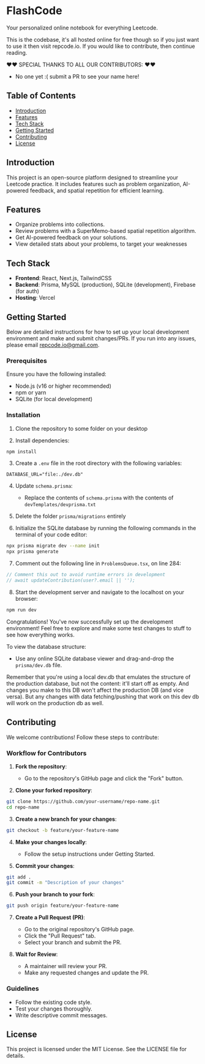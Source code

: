 # FlashCode

Your personalized online notebook for everything Leetcode. 

This is the codebase, it's all hosted online for free though so if you just want to use it then visit repcode.io. If you would like to contribute, then continue reading. 


❤️❤️ SPECIAL THANKS TO ALL OUR CONTRIBUTORS: ❤️❤️
* No one yet :( submit a PR to see your name here!




## Table of Contents
* [Introduction](#introduction)
* [Features](#features)
* [Tech Stack](#tech-stack)
* [Getting Started](#getting-started)
* [Contributing](#contributing)
* [License](#license)

## Introduction

This project is an open-source platform designed to streamline your Leetcode practice. It includes features such as problem organization, AI-powered feedback, and spatial repetition for efficient learning.

## Features

* Organize problems into collections.
* Review problems with a SuperMemo-based spatial repetition algorithm.
* Get AI-powered feedback on your solutions.
* View detailed stats about your problems, to target your weaknesses 

## Tech Stack

* **Frontend**: React, Next.js, TailwindCSS
* **Backend**: Prisma, MySQL (production), SQLite (development), Firebase (for auth)
* **Hosting**: Vercel

## Getting Started

Below are detailed instructions for how to set up your local development environment and make and submit changes/PRs. If you run into any issues, please email repcode.io@gmail.com.

### Prerequisites

Ensure you have the following installed:
* Node.js (v16 or higher recommended)
* npm or yarn
* SQLite (for local development)

### Installation

1. Clone the repository to some folder on your desktop 

2. Install dependencies:
```bash
npm install
```

3. Create a `.env` file in the root directory with the following variables:
```plaintext
DATABASE_URL="file:./dev.db"

```

4. Update `schema.prisma`:
   * Replace the contents of `schema.prisma` with the contents of `devTemplates/devprisma.txt`


5. Delete the folder `prisma/migrations` entirely 


6. Initialize the SQLite database by running the following commands in the terminal of your code editor: 
```bash
npx prisma migrate dev --name init
npx prisma generate
```

7. Comment out the following line in `ProblemsQueue.tsx`, on line 284:
```typescript
// Comment this out to avoid runtime errors in development
// await updateContribution(user?.email || '');
```

8. Start the development server and navigate to the localhost on your browser:
```bash
npm run dev
```

Congratulations! You've now successfully set up the development environment! Feel free to explore and make some test changes to stuff to see how everything works.  

To view the database structure:
* Use any online SQLite database viewer and drag-and-drop the `prisma/dev.db` file.

Remember that you're using a local dev.db that emulates the structure of the production database, but not the content: it'll start off as empty. And changes you make to this DB won't affect the production DB (and vice versa). But any changes with data fetching/pushing that work on this dev db will work on the production db as well. 

## Contributing

We welcome contributions! Follow these steps to contribute:

### Workflow for Contributors

1. **Fork the repository**:
   * Go to the repository's GitHub page and click the "Fork" button.

2. **Clone your forked repository**:
```bash
git clone https://github.com/your-username/repo-name.git
cd repo-name
```

3. **Create a new branch for your changes**:
```bash
git checkout -b feature/your-feature-name
```

4. **Make your changes locally**:
   * Follow the setup instructions under Getting Started.

5. **Commit your changes**:
```bash
git add .
git commit -m "Description of your changes"
```

6. **Push your branch to your fork**:
```bash
git push origin feature/your-feature-name
```

7. **Create a Pull Request (PR)**:
   * Go to the original repository's GitHub page.
   * Click the "Pull Request" tab.
   * Select your branch and submit the PR.

8. **Wait for Review**:
   * A maintainer will review your PR.
   * Make any requested changes and update the PR.

### Guidelines

* Follow the existing code style.
* Test your changes thoroughly.
* Write descriptive commit messages.

## License

This project is licensed under the MIT License. See the LICENSE file for details.
